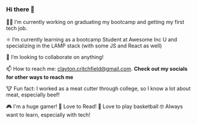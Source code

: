 ### Hi there 👋 ###

👨‍💻 I’m currently working on graduating my bootcamp and getting my first tech job.

⚛️ I’m currently learning as a bootcamp Student at Awesome Inc U and specializing in the LAMP stack (with some JS and React as well)

🍻 I’m looking to collaborate on anything! 

📫 How to reach me: clayton.critchfield@gmail.com. **Check out my socials for other ways to reach me**

🐮 Fun fact: I worked as a meat cutter through college, so I know a lot about meat, especially beef! 

🎮 I'm a huge gamer! 📖 Love to Read! 🏀 Love to play basketball 🤓 Always want to learn, especially with tech! 
